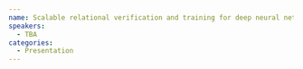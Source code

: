 ```yaml
---
name: Scalable relational verification and training for deep neural networks
speakers:
  - TBA
categories:
  - Presentation
---
```

